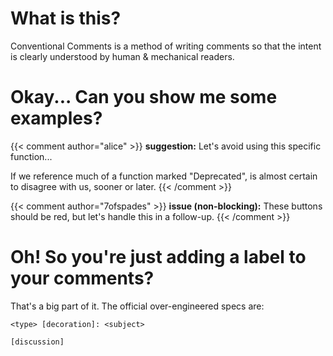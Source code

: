 # What is this?

Conventional Comments is a method of writing comments so that the intent is clearly understood by human & mechanical readers.

# Okay... Can you show me some examples?

{{< comment author="alice" >}}
**suggestion:** Let's avoid using this specific function...

If we reference much of a function marked "Deprecated", is almost certain to disagree with us, sooner or later.
{{< /comment >}}

{{< comment author="7ofspades" >}}
**issue (non-blocking):** These buttons should be red, but let's handle this in a follow-up.
{{< /comment >}}

# Oh! So you're just adding a label to your comments?

That's a big part of it. The official over-engineered specs are:

```
<type> [decoration]: <subject>

[discussion]
```
